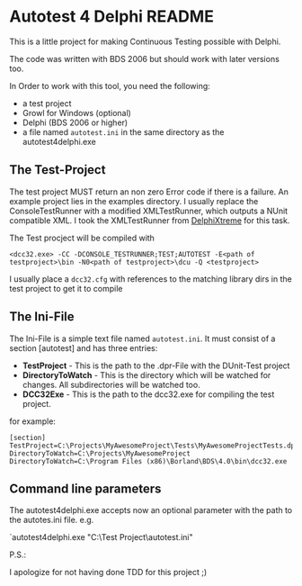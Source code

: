 Autotest 4 Delphi README
===

This is a little project for making Continuous Testing possible with Delphi.

The code was written with BDS 2006 but should work with later versions too.

In Order to work with this tool, you need the following:

* a test project
* Growl for Windows (optional)
* Delphi (BDS 2006 or higher)
* a file named `autotest.ini` in the same directory as the autotest4delphi.exe

The Test-Project
---

The test project MUST return an non zero Error code if there is a failure.
An example project lies in the examples directory.
I usually replace the ConsoleTestRunner with a modified XMLTestRunner, which
outputs a NUnit compatible XML. 
I took the XMLTestRunner from [DelphiXtreme](http://http://delphixtreme.com/wordpress/?page_id=8)
for this task.


The Test procject will be compiled with 

`<dcc32.exe> -CC -DCONSOLE_TESTRUNNER;TEST;AUTOTEST -E<path of testproject>\bin -N0<path of testproject>\dcu -Q <testproject>`

I usually place a `dcc32.cfg` with references to the matching library dirs in the test project to get it to compile

The Ini-File
---

The Ini-File is a simple text file named `autotest.ini`.
It must consist of a section [autotest] and has three entries:

* **TestProject** - This is the path to the .dpr-File with the DUnit-Test project
* **DirectoryToWatch** - This is the directory which will be watched for changes. All subdirectories will be watched too.
* **DCC32Exe** - This is the path to the dcc32.exe for compiling the test project.

for example:

    [section]
    TestProject=C:\Projects\MyAwesomeProject\Tests\MyAwesomeProjectTests.dpr
    DirectoryToWatch=C:\Projects\MyAwesomeProject
    DirectoryToWatch=C:\Program Files (x86)\Borland\BDS\4.0\bin\dcc32.exe


Command line parameters
---

The autotest4delphi.exe accepts now an optional parameter with the path to the autotes.ini file.
e.g.

`autotest4delphi.exe "C:\Test Project\autotest.ini"


P.S.:

I apologize for not having done TDD for this project ;)
